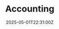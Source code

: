 ---
title: Accounting
linkTitle: Accounting
date: '2025-05-01T22:31:00Z'
weight: 1
description: The Accounting policy outlines ethical management and compliance with
  standards, emphasizing the need for a framework for ethical practices, alignment
  with regulatory requirements, and guidance for internal personnel in accounting
  functions. Next steps include assigning roles for policy development and validating
  against ISO standards.
draft: false
ref: accounting
---
